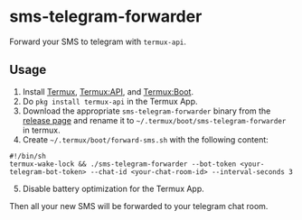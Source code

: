 # sms-telegram-forwarder

Forward your SMS to telegram with `termux-api`.

## Usage

1. Install [Termux](https://f-droid.org/en/packages/com.termux/), [Termux:API](https://f-droid.org/en/packages/com.termux.api), and [Termux:Boot](https://f-droid.org/en/packages/com.termux.boot/).
2. Do `pkg install termux-api` in the Termux App.
3. Download the appropriate `sms-telegram-forwarder` binary from the [release page](https://github.com/NOBLES5E/sms-telegram-forwarder/releases) and rename it to `~/.termux/boot/sms-telegram-forwarder` in termux.
4. Create `~/.termux/boot/forward-sms.sh` with the following content:
```
#!/bin/sh
termux-wake-lock && ./sms-telegram-forwarder --bot-token <your-telegram-bot-token> --chat-id <your-chat-room-id> --interval-seconds 3
```
5. Disable battery optimization for the Termux App.

Then all your new SMS will be forwarded to your telegram chat room.
